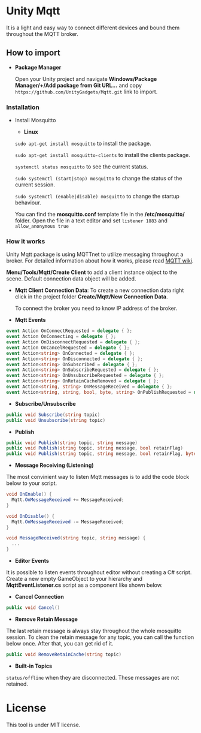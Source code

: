 # **Unity Mqtt**

It is a light and easy way to connect different devices and bound them throughout the MQTT broker.

## How to import
* **Package Manager**
  
  Open your Unity project and navigate **Windows/Package Manager/+/Add package from Git URL...** and copy `https://github.com/UnityGadgets/Mqtt.git` link to import.

### **Installation**

* Install Mosquitto
  - **Linux**

  `sudo apt-get install mosquitto` to install the package.

  `sudo apt-get install mosquitto-clients` to install the clients package.

  `systemctl status mosquitto` to see the current status.
  
  `sudo systemctl (start|stop) mosquitto` to change the status of the current session.

  `sudo systemctl (enable|disable) mosquitto` to change the startup behaviour.

  You can find the **mosquitto.conf** template file in the **/etc/mosquitto/** folder. Open the file in a text editor and set `listener 1883` and `allow_anonymous true`  

### **How it works**

Unity Mqtt package is using MQTTnet to utilize messaging throughout a broker. For detailed information about how it works, please read [MQTT wiki](https://www.hivemq.com/mqtt-essentials/).

**Menu/Tools/Mqtt/Create Client** to add a client instance object to the scene. Default connection data object will be added.

* **Mqtt Client Connection Data**: To create a new connection data right click in the project folder **Create/Mqtt/New Connection Data**.

  To connect the broker you need to know IP address of the broker.

* **Mqtt Events**

```csharp
event Action OnConnectRequested = delegate { };
event Action OnConnecting = delegate { };
event Action OnDisconnectRequested = delegate { };
event Action OnCancelRequested = delegate { };
event Action<string> OnConnected = delegate { };
event Action<string> OnDisconnected = delegate { };
event Action<string> OnSubscribed = delegate { };
event Action<string> OnSubscribeRequested = delegate { };
event Action<string> OnUnsubscribeRequested = delegate { };
event Action<string> OnRetainCacheRemoved = delegate { };
event Action<string, string> OnMessageReceived = delegate { };
event Action<string, string, bool, byte, string> OnPublishRequested = delegate { };
```

  - **Subscribe/Unsubscribe**

```csharp
public void Subscribe(string topic)
public void Unsubscribe(string topic)
```

  - **Publish**

```csharp
public void Publish(string topic, string message)
public void Publish(string topic, string message, bool retainFlag)
public void Publish(string topic, string message, bool retainFlag, byte QoSLevel)
```

  - **Message Receiving (Listening)**

The most convinient way to listen Mqtt messages is to add the code block below to your script.

```csharp
void OnEnable() {
  Mqtt.OnMessageReceived += MessageReceived;
}

void OnDisable() {
  Mqtt.OnMessageReceived -= MessageReceived;
}

void MessageReceived(string topic, string message) {
  ...
}
```

  - **Editor Events**

It is possible to listen events throughout editor without creating a C# script. Create a new empty GameObject to your hierarchy and **MqttEventListener.cs** script as a component like shown below.

  - **Cancel Connection**

```csharp
public void Cancel()
```

  - **Remove Retain Message**

  The last retain message is always stay throughout the whole mosquitto session. To clean the retain message for any topic, you can call the function below once. After that, you can get rid of it.

  ```csharp
  public void RemoveRetainCache(string topic)
  ```

  - **Built-in Topics**

 `status/offline` when they are disconnected. These messages are not retained.

# **License**
This tool is under MIT license.